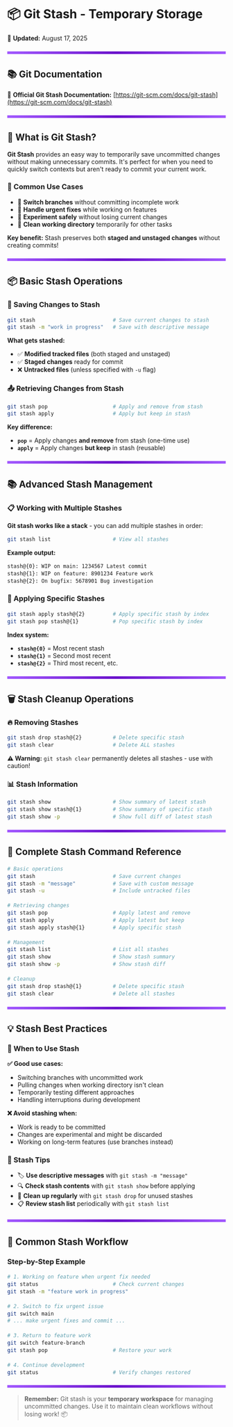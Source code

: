 # 📦 Git Stash - Temporary Storage

📅 **Updated:** August 17, 2025

<img src="../purple-divisor.svg" width="100%" height="6" alt="Purple divider">

## 📚 Git Documentation

🔗 **Official Git Stash Documentation:** [https://git-scm.com/docs/git-stash](https://git-scm.com/docs/git-stash)

<img src="../purple-divisor.svg" width="100%" height="6" alt="Purple divider">

## 🎯 What is Git Stash?

**Git Stash** provides an easy way to temporarily save uncommitted changes without making unnecessary commits. It's perfect for when you need to quickly switch contexts but aren't ready to commit your current work.

### 🔧 Common Use Cases

- 🔄 **Switch branches** without committing incomplete work
- 🚨 **Handle urgent fixes** while working on features
- 🧪 **Experiment safely** without losing current changes
- 🎯 **Clean working directory** temporarily for other tasks

**Key benefit:** Stash preserves both **staged and unstaged changes** without creating commits!

<img src="../purple-divisor.svg" width="100%" height="6" alt="Purple divider">

## 📦 Basic Stash Operations

### 💾 Saving Changes to Stash

```bash
git stash                         # Save current changes to stash
git stash -m "work in progress"   # Save with descriptive message
```

**What gets stashed:**
- ✅ **Modified tracked files** (both staged and unstaged)
- ✅ **Staged changes** ready for commit
- ❌ **Untracked files** (unless specified with `-u` flag)

### 📤 Retrieving Changes from Stash

```bash
git stash pop                     # Apply and remove from stash
git stash apply                   # Apply but keep in stash
```

**Key difference:**
- **`pop`** = Apply changes **and remove** from stash (one-time use)
- **`apply`** = Apply changes **but keep** in stash (reusable)

<img src="../purple-divisor.svg" width="100%" height="6" alt="Purple divider">

## 📚 Advanced Stash Management

### 📋 Working with Multiple Stashes

**Git stash works like a stack** - you can add multiple stashes in order:

```bash
git stash list                    # View all stashes
```

**Example output:**
```bash
stash@{0}: WIP on main: 1234567 Latest commit
stash@{1}: WIP on feature: 8901234 Feature work
stash@{2}: On bugfix: 5678901 Bug investigation
```

### 🎯 Applying Specific Stashes

```bash
git stash apply stash@{2}         # Apply specific stash by index
git stash pop stash@{1}           # Pop specific stash by index
```

**Index system:**
- **`stash@{0}`** = Most recent stash
- **`stash@{1}`** = Second most recent
- **`stash@{2}`** = Third most recent, etc.

<img src="../purple-divisor.svg" width="100%" height="6" alt="Purple divider">

## 🗑️ Stash Cleanup Operations

### 🔥 Removing Stashes

```bash
git stash drop stash@{2}          # Delete specific stash
git stash clear                   # Delete ALL stashes
```

**⚠️ Warning:** `git stash clear` permanently deletes all stashes - use with caution!

### 📊 Stash Information

```bash
git stash show                    # Show summary of latest stash
git stash show stash@{1}          # Show summary of specific stash
git stash show -p                 # Show full diff of latest stash
```

<img src="../purple-divisor.svg" width="100%" height="6" alt="Purple divider">

## 🔧 Complete Stash Command Reference

```bash
# Basic operations
git stash                         # Save current changes
git stash -m "message"            # Save with custom message
git stash -u                      # Include untracked files

# Retrieving changes
git stash pop                     # Apply latest and remove
git stash apply                   # Apply latest but keep
git stash apply stash@{1}         # Apply specific stash

# Management
git stash list                    # List all stashes
git stash show                    # Show stash summary
git stash show -p                 # Show stash diff

# Cleanup
git stash drop stash@{1}          # Delete specific stash
git stash clear                   # Delete all stashes
```

<img src="../purple-divisor.svg" width="100%" height="6" alt="Purple divider">

## 💡 Stash Best Practices

### 🎯 When to Use Stash

**✅ Good use cases:**
- Switching branches with uncommitted work
- Pulling changes when working directory isn't clean
- Temporarily testing different approaches
- Handling interruptions during development

**❌ Avoid stashing when:**
- Work is ready to be committed
- Changes are experimental and might be discarded
- Working on long-term features (use branches instead)

### 📝 Stash Tips

- 🏷️ **Use descriptive messages** with `git stash -m "message"`
- 🔍 **Check stash contents** with `git stash show` before applying
- 🧹 **Clean up regularly** with `git stash drop` for unused stashes
- 📋 **Review stash list** periodically with `git stash list`

<img src="../purple-divisor.svg" width="100%" height="6" alt="Purple divider">

## 🚀 Common Stash Workflow

### Step-by-Step Example

```bash
# 1. Working on feature when urgent fix needed
git status                        # Check current changes
git stash -m "feature work in progress"

# 2. Switch to fix urgent issue
git switch main
# ... make urgent fixes and commit ...

# 3. Return to feature work
git switch feature-branch
git stash pop                     # Restore your work

# 4. Continue development
git status                        # Verify changes restored
```

<img src="../purple-divisor.svg" width="100%" height="6" alt="Purple divider">

> **Remember:** Git stash is your **temporary workspace** for managing uncommitted changes. Use it to maintain clean workflows without losing work! 📦
